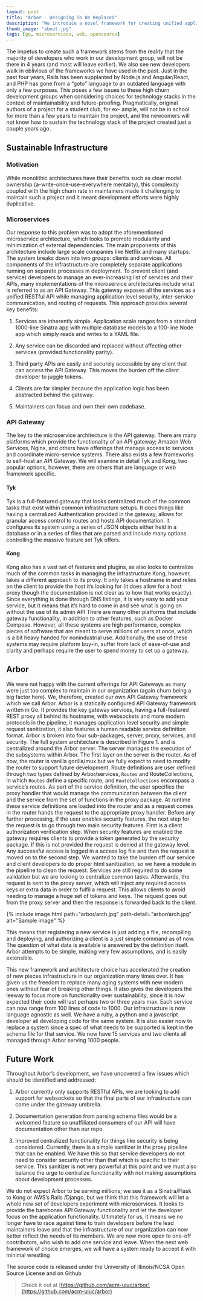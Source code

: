 ```yaml
---
layout: post
title: "Arbor - Designing To Be Replaced"
description: "We introduce a novel framework for creating unified application/programmer interface (API) layers for the microservice architecture. We show that because of this new framework called Arbor, we are able to allow a whole new class of developers to create infrastructure in the microservice paradigm and in particular allow for high churn development groups (college groups for instance) to continually update their soft- ware infrastructure, without significant additional documentation and refactoring."
thumb_image: "about.jpg"
tags: [go, microservices, web, opensource]
---
```


The impetus to create such a framework stems from the reality that the majority of developers who work in our development group, will not be there in 4 years (and most will leave earlier). We also see new developers walk in oblivious of the frameworks we have used in the past. Just in the past four years, Rails has been supplanted by Node.js and Angular/React, and PHP has gone from a “goto” language to an outdated language with only a few purposes.
This poses a few issues to these high churn development groups when considering choices for technology stacks in the context of maintainability and future-proofing. Pragmatically, original authors of a project for a student club, for ex- ample, will not be in school for more than a few years to maintain the project, and the newcomers will not know how to sustain the technology stack of the project created just a couple years ago.

## Sustainable Infrastructure
### Motivation
While monolithic architectures have their benefits such as clear model ownership (a-write-once-use-everywhere mentality), this complexity coupled with the high churn rate in maintainers made it challenging to maintain such a project and it meant development efforts were highly duplicative.

### Microservices
Our response to this problem was to adopt the aforementioned microservice architecture, which looks to promote modularity and minimization of external dependencies. The main proponents of this architecture include large scale companies like Netflix and many startups. The system breaks down into two groups: clients and services. All components of the infrastructure are completely separate applications running on separate processes in deployment. To prevent client (and service) developers to manage an ever-increasing list of services and their APIs, many implementations of the microservice architectures include what is referred to as an API Gateway. This gateway exposes all the services as a unified RESTful API while managing application level security, inter-service communication, and routing of requests. This approach provides several key benefits:

1. Services are inherently simple. Application scale ranges from a standard 1000-line Sinatra app with multiple database models to a 100-line Node app which simply reads and writes to a YAML file.

2. Any service can be discarded and replaced without affecting other services (provided functionality parity).

3. Third party APIs are easily and securely accessible by any client that can access the API Gateway. This moves the burden off the client developer to juggle tokens.

4. Clients are far simpler because the application logic has been abstracted behind the gateway.

5. Maintainers can focus and own their own codebase.

### API Gateway
The key to the  microservice architecture is the API gateway. There are many platforms which provide the functionality of an API gateway; Amazon Web Services, Nginx, and others have offerings that manage access to services and coordinate micro-service systems. There also exists a few frameworks to self-host an API Gateway. We will examine in detail Tyk and Kong, two popular options, however, there are others that are language or web framework specific.

#### Tyk
Tyk is a full-featured gateway that looks centralized much of the common tasks that exist within common infrastructure setups. It does things like having a centralized Authentication provided in the gateway, allows for granular access control to routes and hosts API documentation. It configures its system using a series of JSON objects either held in a database or in a series of files that are parsed and include many options controlling the massive feature set Tyk offers.

#### Kong
Kong also has a vast set of features and plugins, as also looks to centralize much of the common tasks in managing the infrastructure
Kong, however, takes a different approach to its proxy. It only takes a hostname in and relies on the client to provide the host it’s looking for (it does allow for a host proxy though the documentation is not clear as to how that works exactly). Since everything is done through DNS listings, it is very easy to add your service, but it means that it’s hard to come in and see what is going on without the use of its admin API
There are many other platforms that include gateway functionality, in addition to other features, such as Docker Compose. However, all these systems are high performance, complex pieces of software that are meant to serve millions of users at once, which is a bit heavy handed for nonindustrial use. Additionally, the use of these systems may require platform buy-in, suffer from lack of ease-of-use and clarity and perhaps require the user to spend money to set up a gateway.

## Arbor
We were not happy with the current offerings for API Gateways as many were just too complex to maintain in our organization (again churn being a big factor here). We, therefore, created our own API Gateway framework which we call Arbor.
Arbor is a statically configured API Gateway framework written in Go. It provides the key gateway services, having a full-featured REST proxy all behind its hostname, with websockets and more modern protocols in the pipeline, it manages application level security and simple request sanitization, it also features a human readable service definition format.
Arbor is broken into four sub-packages, server, proxy, services, and security. The full system architecture is described in Figure 1. and is centralized around the Arbor server. The server manages the execution of the subsystems within Arbor.
The first layer on the server is the router. As of now, the router is vanilla gorilla/mux but we fully expect to need to modify the router to support future development.
Route definitions are user defined through two types defined by Arbor/services, ```Routes``` and RouteCollections, in which ```Routes``` define a specific route, and ```RouteCollections``` encompass a service’s routes. As part of the service definition, the user specifies the proxy handler that would manage the communication between the client and the service from the set of functions in the proxy package.
At runtime these service definitions are loaded into the router and as a request comes in the router hands the request to the appropriate proxy handler.
Before any further processing, if the user enables security features, the next step for the request is to go through two main security features. First is a client authorization verification step. When security features are enabled the gateway requires clients to provide a token generated by the security package. If this is not provided the request is denied at the gateway level. Any successful access is logged in a access log file and then the request is moved on to the second step. We wanted to take the burden off our service and client developers to do proper html sanitization, so we have a module in the pipeline to clean the request. Services are still required to do some validation but we are looking to centralize common tasks.
Afterwards, the request is sent to the proxy server, which will inject any required access keys or extra data in order to fulfil a request. This allows clients to avoid needing to manage a huge set of tokens and keys. The request goes out from the proxy server and then the response is forwarded back to the client.

{% include image.html path="arbor/arch.jpg" path-detail="arbor/arch.jpg" alt="Sample image" %}

This means that registering a new service is just adding a file, recompiling and deploying, and authorizing a client is a just simple command as of now. The question of what data is available is answered by the definition itself.
Arbor attempts to be simple, making very few assumptions, and is easily extensible.

This new framework and architecture choice has accelerated the creation of new pieces infrastructure in our organization many times over. It has given us the freedom to replace many aging systems with new modern ones without fear of breaking other things. It also gives the developers the leeway to focus more on functionality over sustainability, since it is now expected their code will last perhaps two or three years max. Each service can now range from 100 lines of code to 1000. Our infrastructure is now language agnostic as well. We have a ruby, a python and a javascript developer all developing code for the same system. It is also easier now to replace a system since a spec of what needs to be supported is kept in the schema file for that service. We now have 15 services and two clients all managed through Arbor serving 1000 people.

## Future Work
Throughout Arbor’s development, we have uncovered a few issues which should be identified and addressed:

1. Arbor currently only supports RESTful APIs, we are looking to add support for websockets so that the final parts of our infrastructure can come under the gateway umbrella.

2. Documentation generation from parsing schema files would be a welcomed feature so unaffiliated consumers of our API will have documentation other than our repo

3. Improved centralized functionality for things like security is being considered. Currently, there is a simple sanitizer in the proxy pipeline that can be enabled. We have this so that service developers do not need to consider security other than that which is specific to their service. This sanitizer is not very powerful at this point and we must also balance the urge to centralize functionality with not making assumptions about development processes.

We do not expect Arbor to be serving millions; we see it as a Sinatra/Flask to Kong or AWS’s Rails /Django, but we think that this framework will let a whole new set of developers experiment with microservices. It looks to provide the barebones API Gateway functionality and let the developer focus on the application functionality. Ultimately for us, it means we no longer have to race against time to train developers before the lead maintainers leave and that the infrastructure of our organization can now better reflect the needs of its members. We are now more open to one-off contributors, who wish to add one service and leave. When the next web framework of choice emerges, we will have a system ready to accept it with minimal wrestling

The source code is released under the University of Illinois/NCSA Open Source License and on Github
> Check it out at [https://github.com/acm-uiuc/arbor](https://github.com/acm-uiuc/arbor)